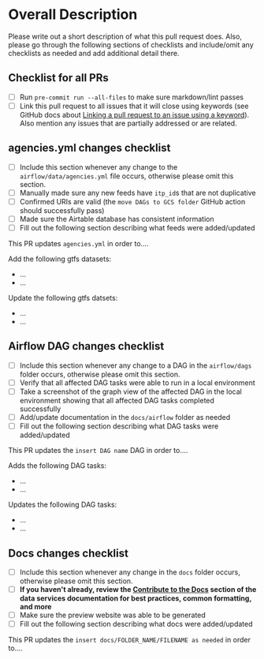 # Overall Description

Please write out a short description of what this pull request does. Also, please go through the following sections of checklists and include/omit any checklists as needed and add additional detail there.

## Checklist for all PRs

- [ ] Run `pre-commit run --all-files` to make sure markdown/lint passes
- [ ] Link this pull request to all issues that it will close using keywords (see GitHub docs about [Linking a pull request to an issue using a keyword](https://docs.github.com/en/issues/tracking-your-work-with-issues/linking-a-pull-request-to-an-issue#linking-a-pull-request-to-an-issue-using-a-keyword)). Also mention any issues that are partially addressed or are related.

## agencies.yml changes checklist

- [ ] Include this section whenever any change to the `airflow/data/agencies.yml` file occurs, otherwise please omit this section.
- [ ] Manually made sure any new feeds have `itp_id`s that are not duplicative
- [ ] Confirmed URIs are valid (the `move DAGs to GCS folder` GitHub action should successfully pass)
- [ ] Made sure the Airtable database has consistent information
- [ ] Fill out the following section describing what feeds were added/updated

This PR updates `agencies.yml` in order to....

Add the following gtfs datasets:

- ...
- ...

Update the following gtfs datsets:

- ...
- ...

## Airflow DAG changes checklist

- [ ] Include this section whenever any change to a DAG in the `airflow/dags` folder occurs, otherwise please omit this section.
- [ ] Verify that all affected DAG tasks were able to run in a local environment
- [ ] Take a screenshot of the graph view of the affected DAG in the local environment showing that all affected DAG tasks completed successfully
- [ ] Add/update documentation in the `docs/airflow` folder as needed
- [ ] Fill out the following section describing what DAG tasks were added/updated

This PR updates the `insert DAG name` DAG in order to....

Adds the following DAG tasks:

- ...
- ...

Updates the following DAG tasks:

- ...
- ...

## Docs changes checklist

- [ ] Include this section whenever any change in the `docs` folder occurs, otherwise please omit this section.
- [ ] **If you haven't already, review the [Contribute to the Docs](https://docs.calitp.org/data-infra/contribute/overview.html) section of the data services documentation for best practices, common formatting, and more**
- [ ] Make sure the preview website was able to be generated
- [ ] Fill out the following section describing what docs were added/updated

This PR updates the `insert docs/FOLDER_NAME/FILENAME as needed` in order to....
